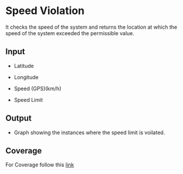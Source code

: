 # Speed Violation
It checks the speed of the system and returns the location at which the speed
of the system exceeded the permissible value.

## Input

-   Latitude

-   Longitude

-   Speed (GPS)(km/h)

-   Speed Limit

## Output
 
-   Graph showing the instances where the speed limit is voilated.
## Coverage
For Coverage follow this [link](https://raw.githack.com/prithvisekhar/VehicalDiagnosticAlgo/gh-pages/Function/DIASpeedVoilation_SpeedVoilation/htmlcov/index.html)
